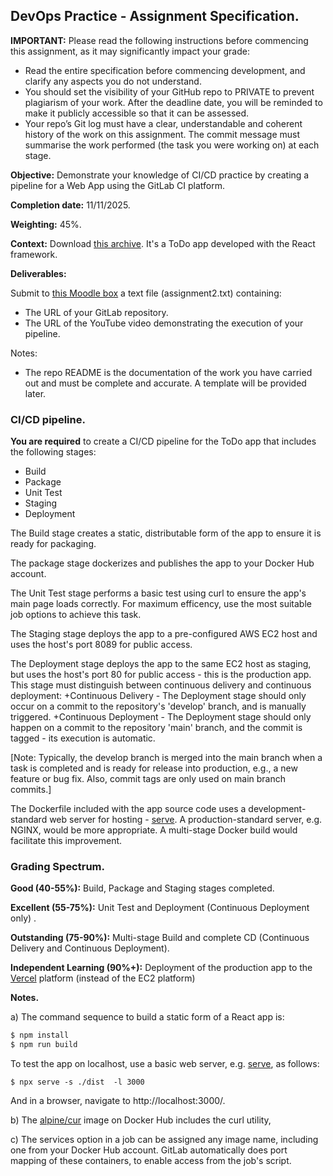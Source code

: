 ## DevOps Practice - Assignment Specification.

__IMPORTANT:__ Please read the following instructions before commencing this assignment, as it may significantly impact your grade:

+ Read the entire specification before commencing development, and clarify any aspects you do not understand.
+ You should set the visibility of your GitHub repo to PRIVATE to prevent plagiarism of your work. After the deadline date, you will be reminded to make it publicly accessible so that it can be assessed.
+ Your repo’s Git log must have a clear, understandable and coherent history of the work on this assignment. The commit message must summarise the work performed (the task you were working on) at each stage.

__Objective:__ Demonstrate your knowledge of CI/CD practice by creating a pipeline for a Web App using the GitLab CI platform. 

__Completion date:__ 11/11/2025.

__Weighting:__ 45%.

__Context:__ Download [this archive][start]. It's a ToDo app developed with the React framework. 

__Deliverables:__

Submit to [this Moodle box][moodle] a text file (assignment2.txt) containing:
   + The URL of your GitLab repository. 
   + The URL of the YouTube video demonstrating the execution of your pipeline. 
   
Notes:
+ The repo README is the documentation of the work you have carried out and must be complete and accurate. A template will be provided later.

### CI/CD pipeline.

__You are required__ to create a CI/CD pipeline for the ToDo app that includes the following stages:
+ Build
+ Package
+ Unit Test
+ Staging
+ Deployment

The Build stage creates a static, distributable form of the app to ensure it is ready for packaging. 

The package stage dockerizes and publishes the app to your Docker Hub account. 

The Unit Test stage performs a basic test using curl to ensure the app's main page loads correctly. For maximum efficency, use the most suitable job options to achieve this task. 

The Staging stage deploys the app to a pre-configured AWS EC2 host and uses the host's port 8089 for public access. 

The Deployment stage deploys the app to the same EC2 host as staging, but uses the host's port 80 for public access - this is the production app. This stage must distinguish between continuous delivery and continuous deployment:
+Continuous Delivery - The Deployment stage should only occur on a commit to the repository's 'develop' branch, and is manually triggered.
+Continuous Deployment - The Deployment stage should only happen on a commit to the repository 'main' branch, and the commit is tagged - its execution is automatic.

[Note: Typically, the develop branch is merged into the main branch when a task is completed and is ready for release into production, e.g., a new feature or bug fix. Also, commit tags are only used on main branch commits.]

The Dockerfile included with the app source code uses a development-standard web server for hosting - [serve][serve]. A production-standard server, e.g. NGINX, would be more appropriate. A multi-stage Docker build would facilitate this improvement. 
 
### Grading Spectrum.

__Good (40-55%):__ Build, Package and Staging stages completed.

__Excellent (55-75%):__ Unit Test and Deployment (Continuous Deployment only) .

__Outstanding (75-90%):__ Multi-stage Build and complete CD (Continuous Delivery and Continuous Deployment).

__Independent Learning (90%+):__ Deployment of the production app to the [Vercel][vercel] platform (instead of the EC2 platform)

__Notes.__

a) The command sequence to build a static form of a React app is:
~~~bash
$ npm install
$ npm run build
~~~
To test the app on localhost, use a basic web server, e.g. [serve][serve], as follows:
~~~
$ npx serve -s ./dist  -l 3000
~~~
And in a browser, navigate to http://localhost:3000/.

b) The [alpine/cur][acurl] image on Docker Hub includes the curl utility,  

c) The services option in a job can be assigned any image name, including one from your Docker Hub account. GitLab automatically does port mapping of these containers, to enable access from the job's script.


[acurl]: https://hub.docker.com/r/alpine/curl
[serve]: https://www.npmjs.com/package/serve
[vercel]: https://vercel.com/
[start]: ./img/start.zip
[moodle]: https://moodle.setu.ie/mod/assign/view.php?id=4612468